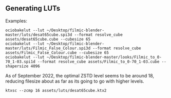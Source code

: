 ## Generating LUTs

Examples:

```shell
ociobakelut --lut ~/Desktop/filmic-blender-master/luts/desat65cube.spi3d --format resolve_cube assets/desat65cube.cube --cubesize 65
ociobakelut --lut ~/Desktop/filmic-blender-master/luts/Filmic_False_Colour.spi3d --format resolve_cube assets/Filmic_False_Colour.cube --cubesize 65
ociobakelut --lut ~/Desktop/filmic-blender-master/looks/Filmic_to_0-70_1-03.spi1d --format resolve_cube assets/Filmic_to_0-70_1-03.cube --shapersize 4096
```

As of September 2022, the optimal ZSTD level seems to be around 18, reducing filesize about as far as its going to go with higher levels.

```shell
ktxsc --zcmp 16 assets/luts/desat65cube.ktx2
```